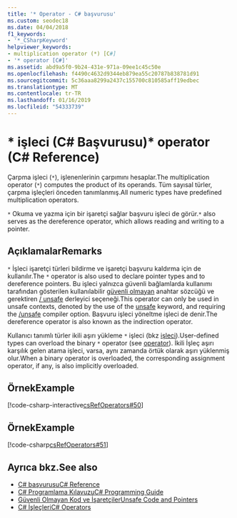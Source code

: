```yaml
---
title: '* Operator - C# başvurusu'
ms.custom: seodec18
ms.date: 04/04/2018
f1_keywords:
- '*_CSharpKeyword'
helpviewer_keywords:
- multiplication operator (*) [C#]
- '* operator [C#]'
ms.assetid: abd9a5f0-9b24-431e-971a-09ee1c45c50e
ms.openlocfilehash: f4490c4632d9344eb879ea55c20787b838781d91
ms.sourcegitcommit: 5c36aaa8299a2437c155700c810585aff19edbec
ms.translationtype: MT
ms.contentlocale: tr-TR
ms.lasthandoff: 01/16/2019
ms.locfileid: "54333739"
---
```

# <a name="-operator-c-reference"></a><span data-ttu-id="e91f5-102">\* işleci (C# Başvurusu)</span><span class="sxs-lookup"><span data-stu-id="e91f5-102">\* operator (C# Reference)</span></span>

<span data-ttu-id="e91f5-103">Çarpma işleci (`*`), işlenenlerinin çarpımını hesaplar.</span><span class="sxs-lookup"><span data-stu-id="e91f5-103">The multiplication operator (`*`) computes the product of its operands.</span></span> <span data-ttu-id="e91f5-104">Tüm sayısal türler, çarpma işleçleri önceden tanımlanmış.</span><span class="sxs-lookup"><span data-stu-id="e91f5-104">All numeric types have predefined multiplication operators.</span></span>

<span data-ttu-id="e91f5-105">`*` Okuma ve yazma için bir işaretçi sağlar başvuru işleci de görür.</span><span class="sxs-lookup"><span data-stu-id="e91f5-105">`*` also serves as the dereference operator, which allows reading and writing to a pointer.</span></span>

## <a name="remarks"></a><span data-ttu-id="e91f5-106">Açıklamalar</span><span class="sxs-lookup"><span data-stu-id="e91f5-106">Remarks</span></span>

<span data-ttu-id="e91f5-107">`*` İşleci işaretçi türleri bildirme ve işaretçi başvuru kaldırma için de kullanılır.</span><span class="sxs-lookup"><span data-stu-id="e91f5-107">The `*` operator is also used to declare pointer types and to dereference pointers.</span></span> <span data-ttu-id="e91f5-108">Bu işleci yalnızca güvenli bağlamlarda kullanımı tarafından gösterilen kullanılabilir [güvenli olmayan](../keywords/unsafe.md) anahtar sözcüğü ve gerektiren [/ unsafe](../compiler-options/unsafe-compiler-option.md) derleyici seçeneği.</span><span class="sxs-lookup"><span data-stu-id="e91f5-108">This operator can only be used in unsafe contexts, denoted by the use of the [unsafe](../keywords/unsafe.md) keyword, and requiring the [/unsafe](../compiler-options/unsafe-compiler-option.md) compiler option.</span></span>  <span data-ttu-id="e91f5-109">Başvuru işleci yöneltme işleci de denir.</span><span class="sxs-lookup"><span data-stu-id="e91f5-109">The dereference operator is also known as the indirection operator.</span></span>

<span data-ttu-id="e91f5-110">Kullanıcı tanımlı türler ikili aşırı yükleme `*` işleci (bkz [işleci](../keywords/operator.md)).</span><span class="sxs-lookup"><span data-stu-id="e91f5-110">User-defined types can overload the binary `*` operator (see [operator](../keywords/operator.md)).</span></span> <span data-ttu-id="e91f5-111">İkili İşleç aşırı karşılık gelen atama işleci, varsa, aynı zamanda örtük olarak aşırı yüklenmiş olur.</span><span class="sxs-lookup"><span data-stu-id="e91f5-111">When a binary operator is overloaded, the corresponding assignment operator, if any, is also implicitly overloaded.</span></span>

## <a name="example"></a><span data-ttu-id="e91f5-112">Örnek</span><span class="sxs-lookup"><span data-stu-id="e91f5-112">Example</span></span>

[!code-csharp-interactive[csRefOperators#50](~/samples/snippets/csharp/VS_Snippets_VBCSharp/csrefOperators/CS/csrefOperators.cs#50)]

## <a name="example"></a><span data-ttu-id="e91f5-113">Örnek</span><span class="sxs-lookup"><span data-stu-id="e91f5-113">Example</span></span>

[!code-csharp[csRefOperators#51](~/samples/snippets/csharp/VS_Snippets_VBCSharp/csrefOperators/CS/csrefOperators.cs#51)]

## <a name="see-also"></a><span data-ttu-id="e91f5-114">Ayrıca bkz.</span><span class="sxs-lookup"><span data-stu-id="e91f5-114">See also</span></span>

- [<span data-ttu-id="e91f5-115">C# başvurusu</span><span class="sxs-lookup"><span data-stu-id="e91f5-115">C# Reference</span></span>](../index.md)
- [<span data-ttu-id="e91f5-116">C# Programlama Kılavuzu</span><span class="sxs-lookup"><span data-stu-id="e91f5-116">C# Programming Guide</span></span>](../../programming-guide/index.md)
- [<span data-ttu-id="e91f5-117">Güvenli Olmayan Kod ve İşaretçiler</span><span class="sxs-lookup"><span data-stu-id="e91f5-117">Unsafe Code and Pointers</span></span>](../../programming-guide/unsafe-code-pointers/index.md)
- [<span data-ttu-id="e91f5-118">C# İşleçleri</span><span class="sxs-lookup"><span data-stu-id="e91f5-118">C# Operators</span></span>](index.md)